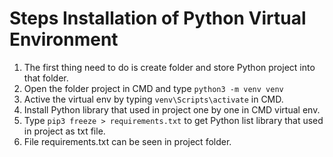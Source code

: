 # Steps Installation of Python Virtual Environment

1. The first thing need to do is create folder and store Python project into that folder.
2. Open the folder project in CMD and type `python3 -m venv venv`
4. Active the virtual env by typing `venv\Scripts\activate` in CMD.
5. Install Python library that used in project one by one in CMD virtual env.
6. Type `pip3 freeze > requirements.txt` to get Python list library that used in project as txt file. 
7. File requirements.txt can be seen in project folder.
